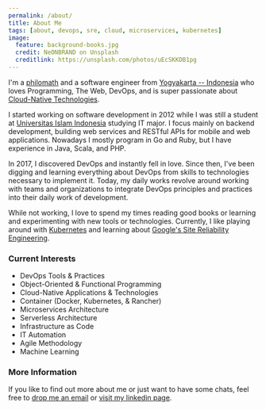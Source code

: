 ```yaml
---
permalink: /about/
title: About Me
tags: [about, devops, sre, cloud, microservices, kubernetes]
image:
  feature: background-books.jpg
  credit: NeONBRAND on Unsplash
  creditlink: https://unsplash.com/photos/uEcSKKDB1pg
---
```


I'm a [philomath](https://en.wikipedia.org/wiki/Philomath) and a software engineer from [Yogyakarta -- Indonesia](https://en.wikipedia.org/wiki/Yogyakarta) who loves Programming, The Web, DevOps, and is super passionate about [Cloud-Native Technologies](https://www.techradar.com/news/bigger-than-linux-the-rise-of-cloud-native).

I started working on software development in 2012 while I was still a student at [Universitas Islam Indonesia](http://uii.ac.id/) studying IT major. I focus mainly on backend development, building web services and RESTful APIs for mobile and web applications. Nowadays I mostly program in Go and Ruby, but I have experience in Java, Scala, and PHP.

In 2017, I discovered DevOps and instantly fell in love. Since then, I've been digging and learning everything about DevOps from skills to technologies necessary to implement it. Today, my daily works revolve around working with teams and organizations to integrate DevOps principles and practices into their daily work of development.

While not working, I love to spend my times reading good books or learning and experimenting with new tools or technologies. Currently, I like playing around with [Kubernetes](https://kubernetes.io/) and learning about [Google's Site Reliability Engineering](https://landing.google.com/sre/).

### Current Interests

- DevOps Tools & Practices
- Object-Oriented & Functional Programming
- Cloud-Native Applications & Technologies
- Container (Docker, Kubernetes, & Rancher)
- Microservices Architecture
- Serverless Architecture
- Infrastructure as Code
- IT Automation
- Agile Methodology
- Machine Learning

### More Information

If you like to find out more about me or just want to have some chats, feel free to [drop me an email](mailto:nashihunamien[at]gmail[dot]com) or [visit my linkedin page](http://linkedin.com/in/nashihunamien).
